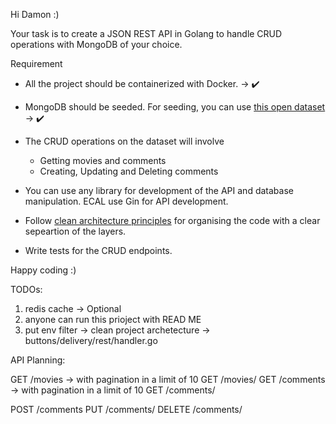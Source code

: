 Hi Damon :)

Your task is to create a JSON REST API in Golang to handle CRUD operations with MongoDB of your choice.

Requirement

- All the project should be containerized with Docker. -> ✔️
- MongoDB should be seeded. For seeding, you can use [this open dataset](https://github.com/neelabalan/mongodb-sample-dataset/tree/main/sample_mflix) -> ✔️
- The CRUD operations on the dataset will involve
    - Getting movies and comments
    - Creating, Updating and Deleting comments

- You can use any library for development of the API and database manipulation. ECAL use Gin for API development.
- Follow [clean architecture principles](https://blog.cleancoder.com/uncle-bob/2012/08/13/the-clean-architecture.html) for organising the code with a clear sepeartion of the layers.
- Write tests for the CRUD endpoints.

Happy coding :)

TODOs: 
1. redis cache -> Optional
2. anyone can run this prioject with READ ME
3. put env filter -> clean project archetecture -> buttons/delivery/rest/handler.go

API Planning:

GET /movies     -> with pagination in a limit of 10
GET /movies/<id>
GET /comments   -> with pagination in a limit of 10
GET /comments/<id>

POST /comments
PUT  /comments/<id>
DELETE /comments/<id>
